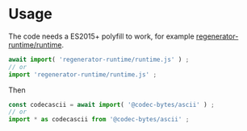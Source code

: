 # Usage

The code needs a ES2015+ polyfill to work, for example
[regenerator-runtime/runtime](https://babeljs.io/docs/usage/polyfill).
```js
await import( 'regenerator-runtime/runtime.js' ) ;
// or
import 'regenerator-runtime/runtime.js' ;
```

Then
```js
const codecascii = await import( '@codec-bytes/ascii' ) ;
// or
import * as codecascii from '@codec-bytes/ascii' ;
```
